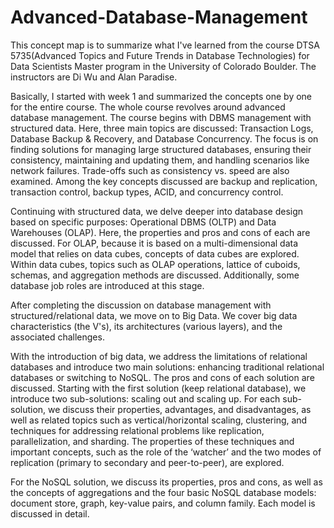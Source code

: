# Advanced-Database-Management
This concept map is to summarize what I've learned from the course DTSA 5735(Advanced Topics and Future Trends in Database Technologies) for Data Scientists Master program in the University of Colorado Boulder. The instructors are  Di Wu and Alan Paradise. 

Basically, I started with week 1 and summarized the concepts one by one for the entire course. The whole course revolves around advanced database management. The course begins with DBMS management with structured data. Here, three main topics are discussed: Transaction Logs, Database Backup & Recovery, and Database Concurrency. The focus is on finding solutions for managing large structured databases, ensuring their consistency, maintaining and updating them, and handling scenarios like network failures. Trade-offs such as consistency vs. speed are also examined. Among the key concepts discussed are backup and replication, transaction control, backup types, ACID, and concurrency control.

Continuing with structured data, we delve deeper into database design based on specific purposes: Operational DBMS (OLTP) and Data Warehouses (OLAP). Here, the properties and pros and cons of each are discussed. For OLAP, because it is based on a multi-dimensional data model that relies on data cubes, concepts of data cubes are explored. Within data cubes, topics such as OLAP operations, lattice of cuboids, schemas, and aggregation methods are discussed. Additionally, some database job roles are introduced at this stage.

After completing the discussion on database management with structured/relational data, we move on to Big Data. We cover big data characteristics (the V's), its architectures (various layers), and the associated challenges.

With the introduction of big data, we address the limitations of relational databases and introduce two main solutions: enhancing traditional relational databases or switching to NoSQL. The pros and cons of each solution are discussed. Starting with the first solution (keep relational database), we introduce two sub-solutions: scaling out and scaling up. For each sub-solution, we discuss their properties, advantages, and disadvantages, as well as related topics such as vertical/horizontal scaling, clustering, and techniques for addressing relational problems like replication, parallelization, and sharding. The properties of these techniques and important concepts, such as the role of the ‘watcher’ and the two modes of replication (primary to secondary and peer-to-peer), are explored.

For the NoSQL solution, we discuss its properties, pros and cons, as well as the concepts of aggregations and the four basic NoSQL database models: document store, graph, key-value pairs, and column family. Each model is discussed in detail.
